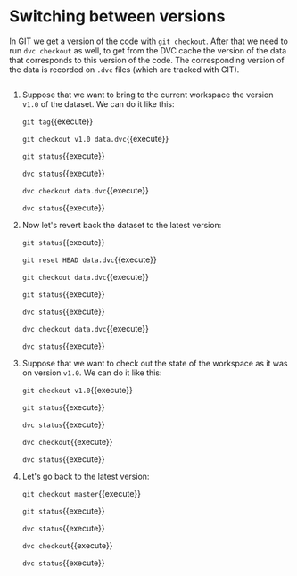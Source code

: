 # Switching between versions

In GIT we get a version of the code with `git checkout`. After that we
need to run `dvc checkout` as well, to get from the DVC cache the
version of the data that corresponds to this version of the code.  The
corresponding version of the data is recorded on `.dvc` files (which
are tracked with GIT).

<img url="/dvc/courses/tutorials/versioning/assets/versioning.png" />

1. Suppose that we want to bring to the current workspace the version
   `v1.0` of the dataset. We can do it like this:
   
   `git tag`{{execute}}
   
   `git checkout v1.0 data.dvc`{{execute}}
   
   `git status`{{execute}}
   
   `dvc status`{{execute}}
   
   `dvc checkout data.dvc`{{execute}}
   
   `dvc status`{{execute}}
   
2. Now let's revert back the dataset to the latest version:
   
   `git status`{{execute}}
   
   `git reset HEAD data.dvc`{{execute}}
   
   `git checkout data.dvc`{{execute}}
   
   `git status`{{execute}}
   
   `dvc status`{{execute}}
   
   `dvc checkout data.dvc`{{execute}}
   
   `dvc status`{{execute}}
   
3. Suppose that we want to check out the state of the workspace as it
   was on version `v1.0`. We can do it like this:
   
   `git checkout v1.0`{{execute}}
   
   `git status`{{execute}}
   
   `dvc status`{{execute}}
   
   `dvc checkout`{{execute}}
   
   `dvc status`{{execute}}
   
4. Let's go back to the latest version:

   `git checkout master`{{execute}}
   
   `git status`{{execute}}
   
   `dvc status`{{execute}}
   
   `dvc checkout`{{execute}}
   
   `dvc status`{{execute}}
